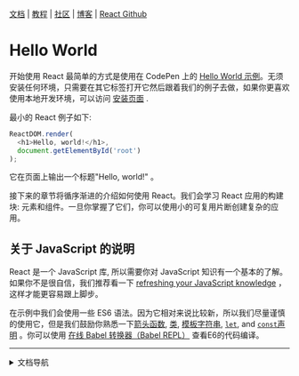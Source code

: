 [文档](docs/hello-world.md) | [教程](tutorial/tutorial.md) | [社区](community/support.md) | [博客](_posts/2017/04/07/react-v15.5.0.md) | [React Github](https://facebook.github.io/react/)


# Hello World

开始使用 React 最简单的方式是使用在 CodePen 上的 [ Hello World 示例](http://codepen.io/gaearon/pen/ZpvBNJ?editors=0010)。无须安装任何环境，只需要在其它标签打开它然后跟着我们的例子去做，如果你更喜欢使用本地开发环境，可以访问 [安装页面](/cn/docs/installation.md) .

最小的 React 例子如下:


```js
ReactDOM.render(
  <h1>Hello, world!</h1>,
  document.getElementById('root')
);
```
它在页面上输出一个标题"Hello, world!" 。

接下来的章节将循序渐进的介绍如何使用 React。我们会学习 React 应用的构建块: 元素和组件。一旦你掌握了它们，你可以使用小的可复用片断创建复杂的应用。

## 关于 JavaScript 的说明

React 是一个 JavaScript 库, 所以需要你对 JavaScript 知识有一个基本的了解。如果你不是很自信，我们推荐看一下 [refreshing your JavaScript knowledge](https://developer.mozilla.org/en-US/docs/Web/JavaScript/A_re-introduction_to_JavaScript) ，这样才能更容易跟上脚步。

在示例中我们会使用一些 ES6 语法。因为它相对来说比较新，所以我们尽量谨慎的使用它，但是我们鼓励你熟悉一下[箭头函数](https://developer.mozilla.org/en-US/docs/Web/JavaScript/Reference/Functions/Arrow_functions), [类](https://developer.mozilla.org/en-US/docs/Web/JavaScript/Reference/Classes), [模板字符串](https://developer.mozilla.org/en/docs/Web/JavaScript/Reference/Template_literals), [`let`](https://developer.mozilla.org/en-US/docs/Web/JavaScript/Reference/Statements/let), and [`const`声明](https://developer.mozilla.org/en-US/docs/Web/JavaScript/Reference/Statements/const) 。你可以使用 [在线 Babel 转换器（Babel REPL）](http://babeljs.io/repl/#?babili=false&evaluate=true&lineWrap=false&presets=es2015%2Creact&experimental=false&loose=false&spec=false&code=const%20element%20%3D%20%3Ch1%3EHello%2C%20world!%3C%2Fh1%3E%3B%0Aconst%20container%20%3D%20document.getElementById('root')%3B%0AReactDOM.render(element%2C%20container)%3B%0A) 查看E6的代码编译。


---
<details>
  <summary>文档导航</summary>

#### 快速入门

* [安装](/cn/docs/installation.md)
* [**`Hello World`**](/cn/docs/hello-world.md")
* [JSX 介绍](/cn/docs/introducing-jsx.md)
* [渲染元素](/cn/docs/rendering-elements.md)
* [组件和Props](/cn/docs/components-and-props.md)
* [State和生命周期](/cn/docs/state-and-lifecycle.md)
* [事件处理](/cn/docs/handling-events.md)
* [条件渲染](/cn/docs/conditional-rendering.md)
* [列表和键](/cn/docs/lists-and-keys.md)
* [表单](/cn/docs/forms.md)
* [状态提升](/cn/docs/lifting-state-up.md)
* [组合 vs 继承](/cn/docs/composition-vs-inheritance.md)
* [用 React 思考](/cn/docs/thinking-in-react.md)

#### 高级教程

* [深入JSX](/cn/docs/jsx-in-depth.md)
* [使用 PropTypes 做类型检查](/cn/docs/typechecking-with-proptypes.md)
* [Refs 和 DOM](/cn/docs/refs-and-the-dom.md)
* [不可控组件](/cn/docs/uncontrolled-components.md)
* [性能优化](/cn/docs/optimizing-performance.md)
* [不使用 ES6 的 React](/cn/docs/react-without-es6.md)
* [不使用 JSX 的 React](/cn/docs/react-without-jsx.md)
* [一致性比较（Reconciliation）](/cn/docs/reconciliation.md)
* [上下文（Context）](/cn/docs/context.md)
* [Web Components](/cn/docs/web-components.md)
* [高阶组件](/cn/docs/higher-order-components.md)
* [与其它类库集成](/cn/docs/integrating-with-other-libraries.md)

#### 参考

* [React](/cn/docs/react-api.md)
* [React.Component](/cn/docs/react-component.md)
* [ReactDOM](/cn/docs/react-dom.md)
* [ReactDOMServer](/cn/docs/react-dom-server.md)
* [DOM 元素](/cn/docs/dom-elements.md)
* [合成事件（SyntheticEvent）](/cn/docs/events.md)

#### 贡献

* [如何贡献](/cn/contributing/how-to-contribute.md)
* [代码库概述](/cn/contributing/codebase-overview.md)
* [实现说明](/cn/contributing/implementation-notes.md)
* [设计原则](/cn/contributing/design-principles.md)


</details>

